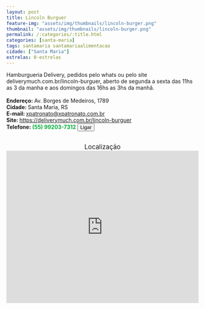 ```yaml
---
layout: post
title: Lincoln Burguer
feature-img: "assets/img/thumbnails/lincoln-burger.png"
thumbnail: "assets/img/thumbnails/lincoln-burger.png"
permalink: /:categories/:title.html
categories: [santa-maria]
tags: santamaria santamariaalimentacao
cidade: ["Santa Maria"]
estrelas: 0-estrelas
---
```

	
Hamburgueria Delivery, pedidos pelo whats ou pelo site deliverymuch.com.br/lincoln-burguer, aberto de segunda a sexta das 11hs as 3 da manha e aos domingos das 16hs as 3hs da manhã.<!-- more --><br />
<br/>
<b>Endereço: </b>Av. Borges de Medeiros, 1789<br />
<b>Cidade: </b>Santa Maria, RS<br />
<b>E-mail: </b>xpatronato@xpatronato.com.br<br />
<b>Site: </b><a href="https://deliverymuch.com.br/lincoln-burguer" rel="nofollow">https://deliverymuch.com.br/lincoln-burguer</a><br />
<b>Telefone: <span style="color: #00ab3a;">(55) 99203-7312 </span> <a href="tel:55992037312"><button class="ligar">Ligar</button></a></b><br />
<br />
<div style="font-size: larger; text-align: center;">
Localização</div>
<iframe src="https://www.google.com/maps/embed?pb=!1m18!1m12!1m3!1d3465.9603460119943!2d-53.82308528530446!3d-29.69192932192916!2m3!1f0!2f0!3f0!3m2!1i1024!2i768!4f13.1!3m3!1m2!1s0x9503cb6060290eaf%3A0xaf4255943353391f!2sAv.+Borges+de+Medeiros%2C+1789+-+Nossa+Sra.+de+F%C3%A1tima%2C+Santa+Maria+-+RS!5e0!3m2!1spt-BR!2sbr!4v1523810428833" width="100%" height="400" frameborder="0" style="border:0" allowfullscreen></iframe>
